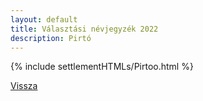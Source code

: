 ```yaml
---
layout: default
title: Választási névjegyzék 2022
description: Pirtó
---
```


{% include settlementHTMLs/Pirtoo.html %}

[Vissza](../)